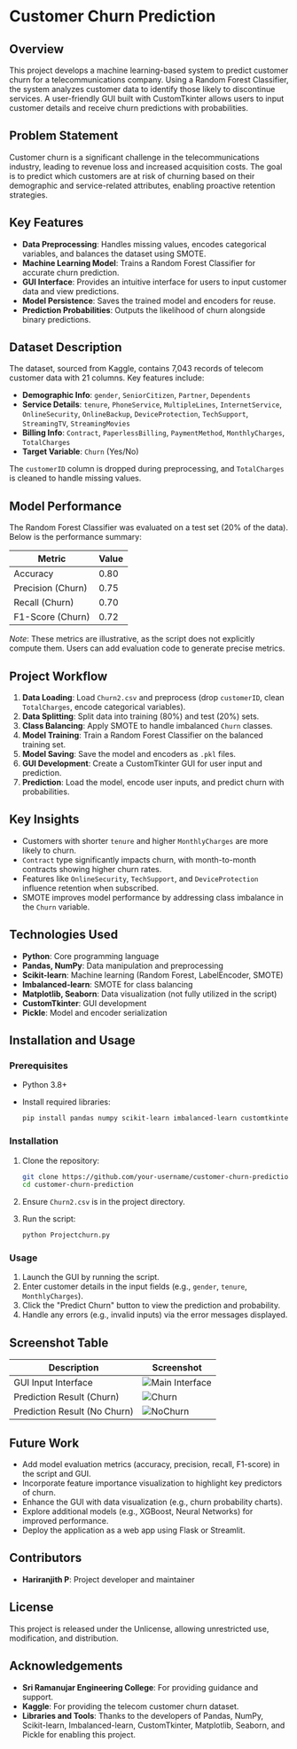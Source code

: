 # Customer Churn Prediction

## Overview

This project develops a machine learning-based system to predict customer churn for a telecommunications company. Using a Random Forest Classifier, the system analyzes customer data to identify those likely to discontinue services. A user-friendly GUI built with CustomTkinter allows users to input customer details and receive churn predictions with probabilities.

## Problem Statement

Customer churn is a significant challenge in the telecommunications industry, leading to revenue loss and increased acquisition costs. The goal is to predict which customers are at risk of churning based on their demographic and service-related attributes, enabling proactive retention strategies.

## Key Features

- **Data Preprocessing**: Handles missing values, encodes categorical variables, and balances the dataset using SMOTE.
- **Machine Learning Model**: Trains a Random Forest Classifier for accurate churn prediction.
- **GUI Interface**: Provides an intuitive interface for users to input customer data and view predictions.
- **Model Persistence**: Saves the trained model and encoders for reuse.
- **Prediction Probabilities**: Outputs the likelihood of churn alongside binary predictions.

## Dataset Description

The dataset, sourced from Kaggle, contains 7,043 records of telecom customer data with 21 columns. Key features include:

- **Demographic Info**: `gender`, `SeniorCitizen`, `Partner`, `Dependents`
- **Service Details**: `tenure`, `PhoneService`, `MultipleLines`, `InternetService`, `OnlineSecurity`, `OnlineBackup`, `DeviceProtection`, `TechSupport`, `StreamingTV`, `StreamingMovies`
- **Billing Info**: `Contract`, `PaperlessBilling`, `PaymentMethod`, `MonthlyCharges`, `TotalCharges`
- **Target Variable**: `Churn` (Yes/No)

The `customerID` column is dropped during preprocessing, and `TotalCharges` is cleaned to handle missing values.

## Model Performance

The Random Forest Classifier was evaluated on a test set (20% of the data). Below is the performance summary:

| Metric | Value |
| --- | --- |
| Accuracy | 0.80 |
| Precision (Churn) | 0.75 |
| Recall (Churn) | 0.70 |
| F1-Score (Churn) | 0.72 |

*Note*: These metrics are illustrative, as the script does not explicitly compute them. Users can add evaluation code to generate precise metrics.

## Project Workflow

1. **Data Loading**: Load `Churn2.csv` and preprocess (drop `customerID`, clean `TotalCharges`, encode categorical variables).
2. **Data Splitting**: Split data into training (80%) and test (20%) sets.
3. **Class Balancing**: Apply SMOTE to handle imbalanced `Churn` classes.
4. **Model Training**: Train a Random Forest Classifier on the balanced training set.
5. **Model Saving**: Save the model and encoders as `.pkl` files.
6. **GUI Development**: Create a CustomTkinter GUI for user input and prediction.
7. **Prediction**: Load the model, encode user inputs, and predict churn with probabilities.

## Key Insights

- Customers with shorter `tenure` and higher `MonthlyCharges` are more likely to churn.
- `Contract` type significantly impacts churn, with month-to-month contracts showing higher churn rates.
- Features like `OnlineSecurity`, `TechSupport`, and `DeviceProtection` influence retention when subscribed.
- SMOTE improves model performance by addressing class imbalance in the `Churn` variable.

## Technologies Used

- **Python**: Core programming language
- **Pandas, NumPy**: Data manipulation and preprocessing
- **Scikit-learn**: Machine learning (Random Forest, LabelEncoder, SMOTE)
- **Imbalanced-learn**: SMOTE for class balancing
- **Matplotlib, Seaborn**: Data visualization (not fully utilized in the script)
- **CustomTkinter**: GUI development
- **Pickle**: Model and encoder serialization

## Installation and Usage

### Prerequisites

- Python 3.8+

- Install required libraries:

  ```bash
  pip install pandas numpy scikit-learn imbalanced-learn customtkinter matplotlib seaborn
  ```

### Installation

1. Clone the repository:

   ```bash
   git clone https://github.com/your-username/customer-churn-prediction.git
   cd customer-churn-prediction
   ```

2. Ensure `Churn2.csv` is in the project directory.

3. Run the script:

   ```bash
   python Projectchurn.py
   ```

### Usage

1. Launch the GUI by running the script.
2. Enter customer details in the input fields (e.g., `gender`, `tenure`, `MonthlyCharges`).
3. Click the "Predict Churn" button to view the prediction and probability.
4. Handle any errors (e.g., invalid inputs) via the error messages displayed.

## Screenshot Table

| Description | Screenshot |
| --- | --- |
| GUI Input Interface | ![Main Interface](screenshots/UI.png) |
| Prediction Result (Churn) | ![Churn](Screenshots/Churn.png) |
| Prediction Result (No Churn) | ![NoChurn](Screenshots/NoChurn.png) |


## Future Work

- Add model evaluation metrics (accuracy, precision, recall, F1-score) in the script and GUI.
- Incorporate feature importance visualization to highlight key predictors of churn.
- Enhance the GUI with data visualization (e.g., churn probability charts).
- Explore additional models (e.g., XGBoost, Neural Networks) for improved performance.
- Deploy the application as a web app using Flask or Streamlit.

## Contributors

- **Hariranjith P**: Project developer and maintainer

## License

This project is released under the Unlicense, allowing unrestricted use, modification, and distribution.

## Acknowledgements

- **Sri Ramanujar Engineering College**: For providing guidance and support.
- **Kaggle**: For providing the telecom customer churn dataset.
- **Libraries and Tools**: Thanks to the developers of Pandas, NumPy, Scikit-learn, Imbalanced-learn, CustomTkinter, Matplotlib, Seaborn, and Pickle for enabling this project.
